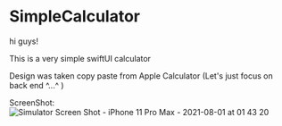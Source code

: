 # SimpleCalculator

hi guys!

This is a very simple swiftUI calculator 

Design was taken copy paste from Apple Calculator (Let's just focus on back end ^...^ )


ScreenShot:
![Simulator Screen Shot - iPhone 11 Pro Max - 2021-08-01 at 01 43 20](https://user-images.githubusercontent.com/70070951/127748217-7f9a4198-cde5-44ed-a03f-2e5226baa72a.png)
